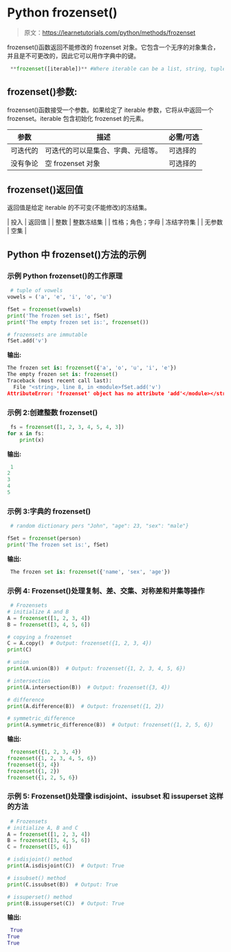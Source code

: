 # Python frozenset()

> 原文：<https://learnetutorials.com/python/methods/frozenset>

frozenset()函数返回不能修改的 frozenset 对象。它包含一个无序的对象集合，并且是不可更改的，因此它可以用作字典中的键。

```py
 **frozenset([iterable])** #Where iterable can be a list, string, tuple, dictionary , set etc 

```

## frozenset()参数:

frozenset()函数接受一个参数。如果给定了 iterable 参数，它将从中返回一个 frozenset。iterable 包含初始化 frozenset 的元素。

| 参数 | 描述 | 必需/可选 |
| --- | --- | --- |
| 可迭代的 | 可迭代的可以是集合、字典、元组等。 | 可选择的 |
| 没有争论 | 空 frozenset 对象 | 可选择的 |

## frozenset()返回值

返回值是给定 iterable 的不可变(不能修改)的冻结集。

| 投入 | 返回值 |
| 整数 | 整数冻结集 |
| 性格；角色；字母 | 冻结字符集 |
| 无参数 | 空集 |

## Python 中 frozenset()方法的示例

### 示例 Python frozenset()的工作原理

```py
 # tuple of vowels
vowels = ('a', 'e', 'i', 'o', 'u')

fSet = frozenset(vowels)
print('The frozen set is:', fSet)
print('The empty frozen set is:', frozenset())

# frozensets are immutable
fSet.add('v') 

```

**输出:**

```py
The frozen set is: frozenset({'a', 'o', 'u', 'i', 'e'})
The empty frozen set is: frozenset()
Traceback (most recent call last):
  File "<string>, line 8, in <module>fSet.add('v')
AttributeError: 'frozenset' object has no attribute 'add'</module></string> 
```

### 示例 2:创建整数 frozenset()

```py
 fs = frozenset([1, 2, 3, 4, 5, 4, 3])
for x in fs:
    print(x) 

```

**输出:**

```py
 1
2
3
4
5 
```

### 示例 3:字典的 frozenset()

```py
 # random dictionary pers "John", "age": 23, "sex": "male"}

fSet = frozenset(person)
print('The frozen set is:', fSet) 

```

**输出:**

```py
 The frozen set is: frozenset({'name', 'sex', 'age'}) 
```

### 示例 4: Frozenset()处理复制、差、交集、对称差和并集等操作

```py
 # Frozensets
# initialize A and B
A = frozenset([1, 2, 3, 4])
B = frozenset([3, 4, 5, 6])

# copying a frozenset
C = A.copy()  # Output: frozenset({1, 2, 3, 4})
print(C)

# union
print(A.union(B))  # Output: frozenset({1, 2, 3, 4, 5, 6})

# intersection
print(A.intersection(B))  # Output: frozenset({3, 4})

# difference
print(A.difference(B))  # Output: frozenset({1, 2})

# symmetric_difference
print(A.symmetric_difference(B))  # Output: frozenset({1, 2, 5, 6}) 

```

**输出:**

```py
 frozenset({1, 2, 3, 4})
frozenset({1, 2, 3, 4, 5, 6})
frozenset({3, 4})
frozenset({1, 2})
frozenset({1, 2, 5, 6}) 
```

### 示例 5: Frozenset()处理像 isdisjoint、issubset 和 issuperset 这样的方法

```py
 # Frozensets
# initialize A, B and C
A = frozenset([1, 2, 3, 4])
B = frozenset([3, 4, 5, 6])
C = frozenset([5, 6])

# isdisjoint() method
print(A.isdisjoint(C))  # Output: True

# issubset() method
print(C.issubset(B))  # Output: True

# issuperset() method
print(B.issuperset(C))  # Output: True 

```

**输出:**

```py
 True
True
True 
```